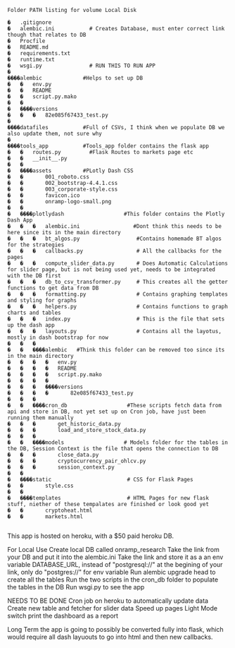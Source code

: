 

```
Folder PATH listing for volume Local Disk

�   .gitignore
�   alembic.ini           # Creates Database, must enter correct link though that relates to DB 
�   Procfile
�   README.md
�   requirements.txt
�   runtime.txt
�   wsgi.py               # RUN THIS TO RUN APP 
�   
����alembic             #Helps to set up DB 
�   �   env.py
�   �   README
�   �   script.py.mako
�   �   
�   ����versions
�   �   �   82e085f67433_test.py
�            
����datafiles           #Full of CSVs, I think when we populate DB we also update them, not sure why
�       
����tools_app           #Tools_app folder contains the flask app 
�   �   routes.py         #Flask Routes to markets page etc
�   �   __init__.py
�   �   
�   ����assets          #PLotly Dash CSS 
�   �       001_roboto.css
�   �       002_bootstrap-4.4.1.css
�   �       003_corporate-style.css
�   �       favicon.ico
�   �       onramp-logo-small.png
�   �       
�   ����plotlydash                   #This folder contains the Plotly Dash App 
�   �   �   alembic.ini                 #Dont think this needs to be here since its in the main directory 
�   �   �   bt_algos.py                  #Contains homemade BT algos for the strategies 
�   �   �   callbacks.py                 # All the callbacks for the pages 
�   �   �   compute_slider_data.py       # Does Automatic Calculations for slider page, but is not being used yet, needs to be integrated with the DB first 
�   �   �   db_to_csv_transformer.py     # This creates all the getter functions to get data from DB 
�   �   �   formatting.py                # Contains graphing templates and styling for graphs 
�   �   �   helpers.py                   # Contains functions to graph charts and tables 
�   �   �   index.py                     # This is the file that sets up the dash app 
�   �   �   layouts.py                   # Contains all the layotus, mostly in dash bootstrap for now 
�   �   �   
�   �   ����alembic   #Think this folder can be removed too since its in the main directory 
�   �   �   �   env.py
�   �   �   �   README
�   �   �   �   script.py.mako
�   �   �   �   
�   �   �   ����versions
�   �   �   �       82e085f67433_test.py
�   �   �           
�   �   ����cron_db                   #These scripts fetch data from api and store in DB, not yet set up on Cron job, have just been running them manually 
�   �   �       get_historic_data.py
�   �   �       load_and_store_stock_data.py
�   �   �       
�   �   ����models                   # Models folder for the tables in the DB, Session Context is the file that opens the connection to DB 
�   �   �       close_data.py
�   �   �       cryptocurrency_pair_ohlcv.py
�   �   �       session_context.py
�   �           
�   ����static                        # CSS for Flask Pages 
�   �       style.css
�   �       
�   ����templates                     # HTML Pages for new flask stuff, niether of these tempalates are finished or look good yet
�   �       cryptoheat.html
�   �       markets.html
   
```


This app is hosted on heroku, with a $50 paid heroku DB. 

For Local Use
 Create local DB called onramp_research
 Take the link from your DB and put it into the alembic.ini 
 Take the link and store it as a an env variable DATABASE_URL, instead of "postgresql://" at the begining of your link, only do "postgres://" for env variable
 Run alembic upgrade head to create all the tables 
 Run the two scripts in the cron_db folder to populate the tables in the DB 
 Run wsgi.py to see the app 
 
 
 
NEEDS TO BE DONE 
    Cron job on heroku to automatically update data 
    Create new table and fetcher for slider data 
    Speed up pages 
    Light Mode switch 
    print the dashboard as a report 
    
    
 Long Term the app is going to possibly be converted fully into flask, which would require all dash layuouts to go into html and then new callbacks.  
 
